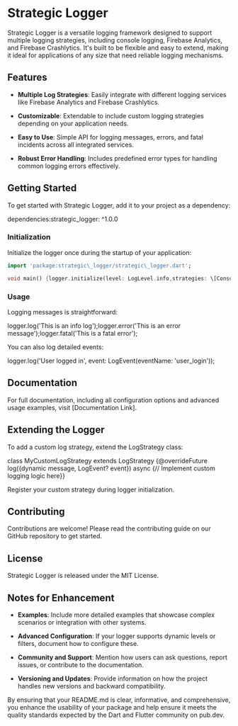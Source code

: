 Strategic Logger
================

Strategic Logger is a versatile logging framework designed to support multiple logging strategies, including console logging, Firebase Analytics, and Firebase Crashlytics. It's built to be flexible and easy to extend, making it ideal for applications of any size that need reliable logging mechanisms.

Features
--------

*   **Multiple Log Strategies**: Easily integrate with different logging services like Firebase Analytics and Firebase Crashlytics.
    
*   **Customizable**: Extendable to include custom logging strategies depending on your application needs.
    
*   **Easy to Use**: Simple API for logging messages, errors, and fatal incidents across all integrated services.
    
*   **Robust Error Handling**: Includes predefined error types for handling common logging errors effectively.
    

Getting Started
---------------

To get started with Strategic Logger, add it to your project as a dependency:

dependencies:strategic\_logger: ^1.0.0

### Initialization

Initialize the logger once during the startup of your application:
```dart
import 'package:strategic\_logger/strategic\_logger.dart';

void main() {logger.initialize(level: LogLevel.info,strategies: \[ConsoleLogStrategy(),FirebaseAnalyticsLogStrategy(),FirebaseCrashlyticsLogStrategy(),\],);}
```
### Usage

Logging messages is straightforward:

logger.log('This is an info log');logger.error('This is an error message');logger.fatal('This is a fatal error');

You can also log detailed events:

logger.log('User logged in', event: LogEvent(eventName: 'user\_login'));

Documentation
-------------

For full documentation, including all configuration options and advanced usage examples, visit \[Documentation Link\].

Extending the Logger
--------------------

To add a custom log strategy, extend the LogStrategy class:

class MyCustomLogStrategy extends LogStrategy {@overrideFuture log({dynamic message, LogEvent? event}) async {// Implement custom logging logic here}}

Register your custom strategy during logger initialization.

Contributing
------------

Contributions are welcome! Please read the contributing guide on our GitHub repository to get started.

License
-------

Strategic Logger is released under the MIT License.

Notes for Enhancement
---------------------

*   **Examples**: Include more detailed examples that showcase complex scenarios or integration with other systems.
    
*   **Advanced Configuration**: If your logger supports dynamic levels or filters, document how to configure these.
    
*   **Community and Support**: Mention how users can ask questions, report issues, or contribute to the documentation.
    
*   **Versioning and Updates**: Provide information on how the project handles new versions and backward compatibility.
    

By ensuring that your README.md is clear, informative, and comprehensive, you enhance the usability of your package and help ensure it meets the quality standards expected by the Dart and Flutter community on pub.dev.
